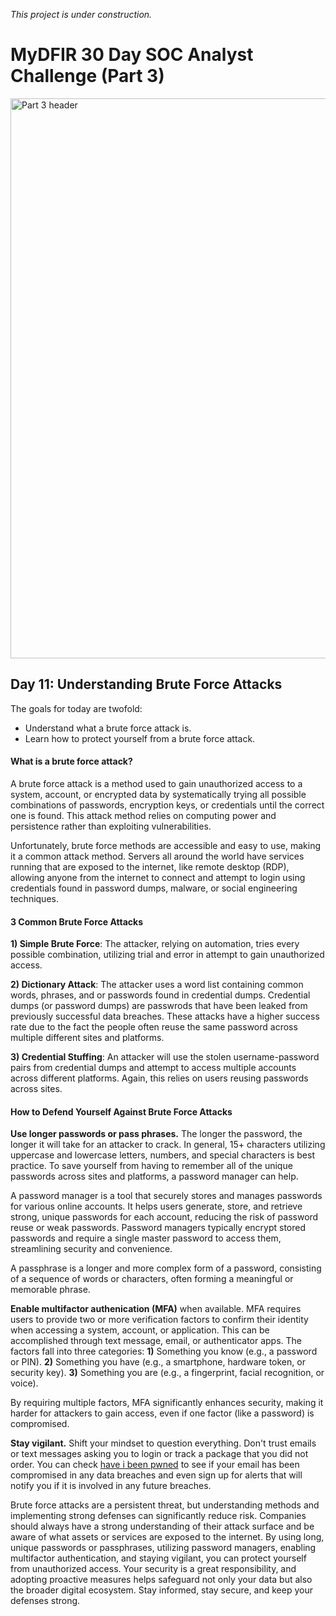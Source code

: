 *This project is under construction.*

# MyDFIR 30 Day SOC Analyst Challenge (Part 3)

<img width="896" alt="Part 3 header" src="https://github.com/user-attachments/assets/17f0ae1b-4141-4628-8309-1db3531a52c5">

## Day 11: Understanding Brute Force Attacks
The goals for today are twofold:
* Understand what a brute force attack is.
* Learn how to protect yourself from a brute force attack.

#### What is a brute force attack?
A brute force attack is a method used to gain unauthorized access to a system, account, or encrypted data by systematically trying all possible combinations of passwords, encryption keys, or credentials until the correct one is found. This attack method relies on computing power and persistence rather than exploiting vulnerabilities.

Unfortunately, brute force methods are accessible and easy to use, making it a common attack method. Servers all around the world have services running that are exposed to the internet, like remote desktop (RDP), allowing anyone from the internet to connect and attempt to login using credentials found in password dumps, malware, or social engineering techniques. 

#### 3 Common Brute Force Attacks
__1) Simple Brute Force__: The attacker, relying on automation, tries every possible combination, utilizing trial and error in attempt to gain unauthorized access.

__2) Dictionary Attack__: The attacker uses a word list containing common words, phrases, and or passwords found in credential dumps. Credential dumps (or password dumps) are passwrods that have been leaked from previously successful data breaches. These attacks have a higher success rate due to the fact the people often reuse the same password across multiple different sites and platforms.

__3) Credential Stuffing__: An attacker will use the stolen username-password pairs from credential dumps and attempt to access  multiple accounts across different platforms. Again, this relies on users reusing passwords across sites.

#### How to Defend Yourself Against Brute Force Attacks
__Use longer passwords or pass phrases.__ The longer the password, the longer it will take for an attacker to crack. In general, 15+ characters utilizing uppercase and lowercase letters, numbers, and special characters is best practice. To save yourself from having to remember all of the unique passwords across sites and platforms, a password manager can help.

A password manager is a tool that securely stores and manages passwords for various online accounts. It helps users generate, store, and retrieve strong, unique passwords for each account, reducing the risk of password reuse or weak passwords. Password managers typically encrypt stored passwords and require a single master password to access them, streamlining security and convenience.

A passphrase is a longer and more complex form of a password, consisting of a sequence of words or characters, often forming a meaningful or memorable phrase. 

__Enable multifactor authenication (MFA)__ when available. MFA requires users to provide two or more verification factors to confirm their identity when accessing a system, account, or application. This can be accomplished through text message, email, or authenticator apps. The factors fall into three categories:
  **1)** Something you know (e.g., a password or PIN).
  **2)** Something you have (e.g., a smartphone, hardware token, or security key).
  **3)** Something you are (e.g., a fingerprint, facial recognition, or voice).

By requiring multiple factors, MFA significantly enhances security, making it harder for attackers to gain access, even if one factor (like a password) is compromised.

__Stay vigilant.__ Shift your mindset to question everything. Don't trust emails or text messages asking you to login or track a package that you did not order. You can check [have i been pwned](https://haveibeenpwned.com/) to see if your email has been compromised in any data breaches and even sign up for alerts that will notify you if it is involved in any future breaches.

Brute force attacks are a persistent threat, but understanding methods and implementing strong defenses can significantly reduce risk. Companies should always have a strong understanding of their attack surface and be aware of what assets or services are exposed to the internet. By using long, unique passwords or passphrases, utilizing password managers, enabling multifactor authentication, and staying vigilant, you can protect yourself from unauthorized access. Your security is a great responsibility, and adopting proactive measures helps safeguard not only your data but also the broader digital ecosystem. Stay informed, stay secure, and keep your defenses strong.
